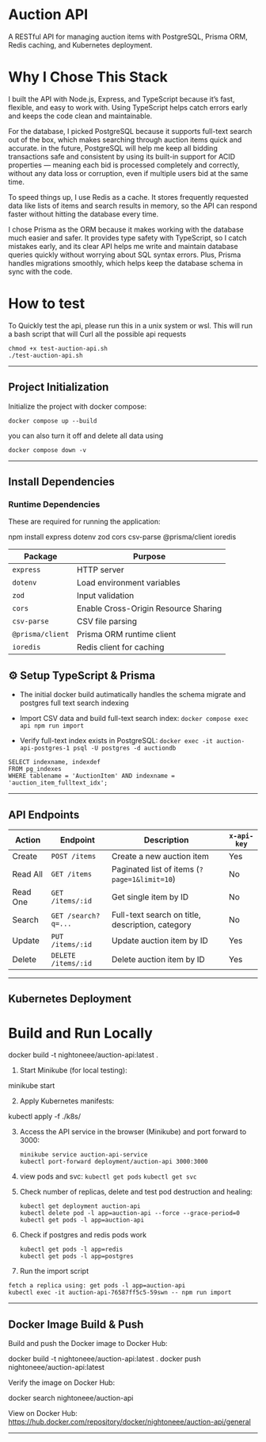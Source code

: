 # Auction API

A RESTful API for managing auction items with PostgreSQL, Prisma ORM, Redis caching, and Kubernetes deployment.

# Why I Chose This Stack

I built the API with Node.js, Express, and TypeScript because it’s fast, flexible, and easy to work with. Using TypeScript helps catch errors early and keeps the code clean and maintainable.

For the database, I picked PostgreSQL because it supports full-text search out of the box, which makes searching through auction items quick and accurate. in the future, PostgreSQL will help me keep all bidding transactions safe and consistent by using its built-in support for ACID properties — meaning each bid is processed completely and correctly, without any data loss or corruption, even if multiple users bid at the same time.

To speed things up, I use Redis as a cache. It stores frequently requested data like lists of items and search results in memory, so the API can respond faster without hitting the database every time.

I chose Prisma as the ORM because it makes working with the database much easier and safer. It provides type safety with TypeScript, so I catch mistakes early, and its clear API helps me write and maintain database queries quickly without worrying about SQL syntax errors. Plus, Prisma handles migrations smoothly, which helps keep the database schema in sync with the code.

# How to test

To Quickly test the api, please run this in a unix system or wsl.
This will run a bash script that will Curl all the possible api requests

```
chmod +x test-auction-api.sh
./test-auction-api.sh
```

---

## Project Initialization

Initialize the project with docker compose:

`docker compose up --build`

you can also turn it off and delete all data using 

`docker compose down -v`

---

## Install Dependencies

### Runtime Dependencies

These are required for running the application:

npm install express dotenv zod cors csv-parse @prisma/client ioredis

| Package          | Purpose                                  |
| ---------------- | ---------------------------------------- |
| `express`        | HTTP server                              |
| `dotenv`         | Load environment variables               |
| `zod`            | Input validation                         |
| `cors`           | Enable Cross-Origin Resource Sharing     |
| `csv-parse`      | CSV file parsing                         |
| `@prisma/client` | Prisma ORM runtime client                |
| `ioredis`        | Redis client for caching                 |

## ⚙️ Setup TypeScript & Prisma

- The initial docker build autimatically handles the schema migrate and postgres full text search indexing

- Import CSV data and build full-text search index:
    `docker compose exec api npm run import`


- Verify full-text index exists in PostgreSQL:
    `docker exec -it auction-api-postgres-1 psql -U postgres -d auctiondb`
```
SELECT indexname, indexdef
FROM pg_indexes
WHERE tablename = 'AuctionItem' AND indexname = 'auction_item_fulltext_idx';
```

---

## API Endpoints

| Action     | Endpoint            | Description                                      | `x-api-key` |
| ---------- | ------------------- | ------------------------------------------------ | ----------- |
| Create     | `POST /items`       | Create a new auction item                        | Yes         |
| Read All   | `GET /items`        | Paginated list of items (`?page=1&limit=10`)     | No          |
| Read One   | `GET /items/:id`    | Get single item by ID                            | No          |
| Search     | `GET /search?q=...` | Full-text search on title, description, category | No          |
| Update     | `PUT /items/:id`    | Update auction item by ID                        | Yes         |
| Delete     | `DELETE /items/:id` | Delete auction item by ID                        | Yes         |

---

## Kubernetes Deployment

# Build and Run Locally
docker build -t nightoneee/auction-api:latest .

1. Start Minikube (for local testing):

minikube start

2. Apply Kubernetes manifests:

kubectl apply -f ./k8s/

3. Access the API service in the browser (Minikube) and port forward to 3000:

    ```
    minikube service auction-api-service
    kubectl port-forward deployment/auction-api 3000:3000
    ```

4. view pods and svc:
    `kubectl get pods`
    `kubectl get svc`

5. Check number of replicas, delete and test pod destruction and healing:
    ```
    kubectl get deployment auction-api
    kubectl delete pod -l app=auction-api --force --grace-period=0
    kubectl get pods -l app=auction-api
    ```

6. Check if postgres and redis pods work
    ```
    kubectl get pods -l app=redis
    kubectl get pods -l app=postgres
    ```

7. Run the import script

```
fetch a replica using: get pods -l app=auction-api
kubectl exec -it auction-api-76587ff5c5-59swn -- npm run import
```

---

## Docker Image Build & Push

Build and push the Docker image to Docker Hub:

docker build -t nightoneee/auction-api:latest .
docker push nightoneee/auction-api:latest

Verify the image on Docker Hub:

docker search nightoneee/auction-api

View on Docker Hub:  
https://hub.docker.com/repository/docker/nightoneee/auction-api/general

---
